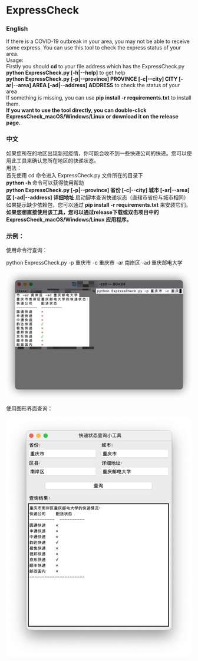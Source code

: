 # ExpressCheck
### English
If there is a COVID-19 outbreak in your area, you may not be able to receive some express. You can use this tool to check the express status of your area.\
Usage:\
Firstly you should **cd** to your file address which has the ExpressCheck.py\
**python ExpressCheck.py [-h|--help]** to get help\
**python ExpressCheck.py [-p|--province] PROVINCE [-c|--city] CITY [-ar|--area] AREA [-ad|--address] ADDRESS** to check the status of your area\
If something is missing, you can use **pip install -r requirements.txt** to install them.\
**If you want to use the tool directly, you can double-click ExpressCheck_macOS/Windows/Linux or download it on the release page.**

### 中文
如果您所在的地区出现新冠疫情，你可能会收不到一些快递公司的快递。您可以使用此工具来确认您所在地区的快递状态。\
用法：\
首先使用 cd 命令进入 ExpressCheck.py 文件所在的目录下\
**python -h** 命令可以获得使用帮助\
**python ExpressCheck.py [-p|--province] 省份 [-c|--city] 城市 [-ar|--area] 区 [-ad|--address] 详细地址** 启动脚本查询快递状态（直辖市省份与城市相同）\
如果提示缺少依赖包，您可以通过 **pip install -r requirements.txt** 来安装它们。\
**如果您想直接使用该工具，您可以通过release下载或双击项目中的 ExpressCheck_macOS/Windows/Linux 应用程序。**

### 示例：

使用命令行查询：

python ExpressCheck.py -p 重庆市 -c 重庆市 -ar 南岸区 -ad 重庆邮电大学

![demo](./demo.png)

使用图形界面查询：

![UI-demo](./UI_demo.png)
